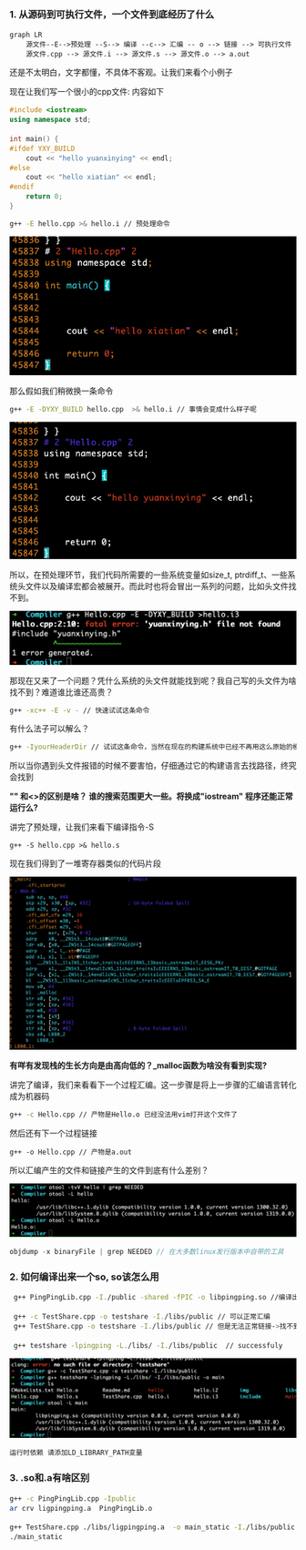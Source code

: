 ### 1. 从源码到可执行文件，一个文件到底经历了什么

```mermaid
graph LR
	源文件--E-->预处理 --S--> 编译 --c--> 汇编 -- o --> 链接 --> 可执行文件
	源文件.cpp --> 源文件.i --> 源文件.s --> 源文件.o --> a.out
```

还是不太明白，文字都懂，不具体不客观。让我们来看个小例子

现在让我们写一个很小的cpp文件: 内容如下

```c++
#include <iostream>
using namespace std;

int main() {
#ifdef YXY_BUILD
    cout << "hello yuanxinying" << endl;
#else
    cout << "hello xiatian" << endl;
#endif
    return 0;
}
```

```bash
g++ -E hello.cpp >& hello.i // 预处理命令
```

![image-20221208233814933](./img/image-20221208233814933.png)

那么假如我们稍微换一条命令

```bash
g++ -E -DYXY_BUILD hello.cpp  >& hello.i // 事情会变成什么样子呢
```

![image-20221208234044406](./img/image-20221208234044406.png)

所以，在预处理环节，我们代码所需要的一些系统变量如size_t, ptrdiff_t、一些系统头文件以及编译宏都会被展开。而此时也将会冒出一系列的问题，比如头文件找不到。

![image-20221208234638481](./img/image-20221208234638481.png)

那现在又来了一个问题？凭什么系统的头文件就能找到呢？我自己写的头文件为啥找不到？难道谁比谁还高贵？

```bash
g++ -xc++ -E -v - // 快速试试这条命令
```

有什么法子可以解么？

```bash
g++ -IyourHeaderDir // 试试这条命令，当然在现在的构建系统中已经不再用这么原始的模式来实现头文件的包含了。一些基于人文语义的封装已经越来越流行e.g INCLUDE_DIRECTORY() 但是翻译成为底层的命令都是一样的
```

所以当你遇到头文件报错的时候不要害怕，仔细通过它的构建语言去找路径，终究会找到

**"" 和<>的区别是啥？ 谁的搜索范围更大一些。将<iostream>换成"iostream" 程序还能正常运行么?**

讲完了预处理，让我们来看下编译指令-S

``` 
g++ -S hello.cpp >& hello.s
```

现在我们得到了一堆寄存器类似的代码片段

![image-20221209003201386](./img/image-20221209003201386.png)

**有咩有发现栈的生长方向是由高向低的？_malloc函数为啥没有看到实现?**

讲完了编译，我们来看看下一个过程汇编。这一步骤是将上一步骤的汇编语言转化成为机器码

```bash
g++ -c Hello.cpp // 产物是Hello.o 已经没法用vim打开这个文件了
```

然后还有下一个过程链接

```ba
g++ -o Hello.cpp // 产物是a.out 
```

 所以汇编产生的文件和链接产生的文件到底有什么差别？

![image-20221209005748266](./img/image-20221209005748266.png)

```c++
objdump -x binaryFile | grep NEEDED // 在大多数linux发行版本中自带的工具
```

### 2. 如何编译出来一个so, so该怎么用

```bash
 g++ PingPingLib.cpp -I./public -shared -fPIC -o libpingping.so //编译出来so
 
 g++ -c TestShare.cpp -o testshare -I./libs/public // 可以正常汇编
 g++ TestShare.cpp -o testshare -I./libs/public // 但是无法正常链接->找不到函数定义
 
 g++ testshare -lpingping -L./libs/ -I./libs/public  // successfuly
```

![image-20221209014915556](./img/image-20221209014915556.png)

```bash
运行时依赖 请添加LD_LIBRARY_PATH变量
```

### 3. .so和.a有啥区别

```bash
g++ -c PingPingLib.cpp -Ipublic
ar crv ligpingping.a  PingPingLib.o

g++ TestShare.cpp ./libs/ligpingping.a  -o main_static -I./libs/public 
./main_static
```



